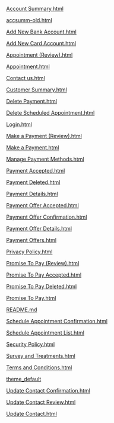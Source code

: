 
<a href="https://cmcit.github.io/pnc-katabat/Account%20Summary.html">Account Summary.html</a>


<a href="https://cmcit.github.io/pnc-katabat/accsumm-old.html">accsumm-old.html</a>


<a href="https://cmcit.github.io/pnc-katabat/Add%20New%20Bank%20Account.html">Add New Bank Account.html</a>


<a href="https://cmcit.github.io/pnc-katabat/Add%20New%20Card%20Account.html">Add New Card Account.html</a>


<a href="https://cmcit.github.io/pnc-katabat/Appointment%20(Review).html">Appointment (Review).html</a>


<a href="https://cmcit.github.io/pnc-katabat/Appointment.html">Appointment.html</a>


<a href="https://cmcit.github.io/pnc-katabat/Contact%20us.html">Contact us.html</a>


<a href="https://cmcit.github.io/pnc-katabat/Customer%20Summary.html">Customer Summary.html</a>


<a href="https://cmcit.github.io/pnc-katabat/Delete%20Payment.html">Delete Payment.html</a>


<a href="https://cmcit.github.io/pnc-katabat/Delete%20Scheduled%20Appointment.html">Delete Scheduled Appointment.html</a>


<a href="https://cmcit.github.io/pnc-katabat/Login.html">Login.html</a>


<a href="https://cmcit.github.io/pnc-katabat/Make%20a%20Payment%20(Review).html">Make a Payment (Review).html</a>


<a href="https://cmcit.github.io/pnc-katabat/Make%20a%20Payment.html">Make a Payment.html</a>


<a href="https://cmcit.github.io/pnc-katabat/Manage%20Payment%20Methods.html">Manage Payment Methods.html</a>


<a href="https://cmcit.github.io/pnc-katabat/Payment%20Accepted.html">Payment Accepted.html</a>


<a href="https://cmcit.github.io/pnc-katabat/Payment%20Deleted.html">Payment Deleted.html</a>


<a href="https://cmcit.github.io/pnc-katabat/Payment%20Details.html">Payment Details.html</a>


<a href="https://cmcit.github.io/pnc-katabat/Payment%20Offer%20Accepted.html">Payment Offer Accepted.html</a>


<a href="https://cmcit.github.io/pnc-katabat/Payment%20Offer%20Confirmation.html">Payment Offer Confirmation.html</a>


<a href="https://cmcit.github.io/pnc-katabat/Payment%20Offer%20Details.html">Payment Offer Details.html</a>


<a href="https://cmcit.github.io/pnc-katabat/Payment%20Offers.html">Payment Offers.html</a>


<a href="https://cmcit.github.io/pnc-katabat/Privacy%20Policy.html">Privacy Policy.html</a>


<a href="https://cmcit.github.io/pnc-katabat/Promise%20To%20Pay%20(Review).html">Promise To Pay (Review).html</a>


<a href="https://cmcit.github.io/pnc-katabat/Promise%20To%20Pay%20Accepted.html">Promise To Pay Accepted.html</a>


<a href="https://cmcit.github.io/pnc-katabat/Promise%20To%20Pay%20Deleted.html">Promise To Pay Deleted.html</a>


<a href="https://cmcit.github.io/pnc-katabat/Promise%20To%20Pay.html">Promise To Pay.html</a>


<a href="https://cmcit.github.io/pnc-katabat/README.md">README.md</a>


<a href="https://cmcit.github.io/pnc-katabat/Schedule%20Appointment%20Confirmation.html">Schedule Appointment Confirmation.html</a>


<a href="https://cmcit.github.io/pnc-katabat/Schedule%20Appointment%20List.html">Schedule Appointment List.html</a>


<a href="https://cmcit.github.io/pnc-katabat/Security%20Policy.html">Security Policy.html</a>


<a href="https://cmcit.github.io/pnc-katabat/Survey%20and%20Treatments.html">Survey and Treatments.html</a>


<a href="https://cmcit.github.io/pnc-katabat/Terms%20and%20Conditions.html">Terms and Conditions.html</a>


<a href="https://cmcit.github.io/pnc-katabat/theme_default">theme_default</a>


<a href="https://cmcit.github.io/pnc-katabat/Update%20Contact%20Confirmation.html">Update Contact Confirmation.html</a>


<a href="https://cmcit.github.io/pnc-katabat/Update%20Contact%20Review.html">Update Contact Review.html</a>


<a href="https://cmcit.github.io/pnc-katabat/Update%20Contact.html">Update Contact.html</a>
